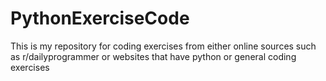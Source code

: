 # PythonExerciseCode
This is my repository for coding exercises from either online sources such as r/dailyprogrammer or websites that have python or general coding exercises
